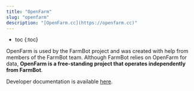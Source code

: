 ```yaml
---
title: "OpenFarm"
slug: "openfarm"
description: "[OpenFarm.cc](https://openfarm.cc)"
---
```


* toc
{:toc}

OpenFarm is used by the FarmBot project and was created with help from members of the FarmBot team. Although FarmBot relies on OpenFarm for data, **OpenFarm is a free-standing project that operates independently from FarmBot**.

Developer documentation is available [here](https://github.com/openfarmcc/OpenFarm/wiki).
